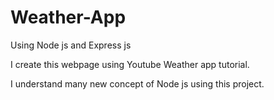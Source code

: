 # Weather-App
Using Node js and Express js


I create this webpage using  Youtube Weather app tutorial.


I understand many new concept of Node js using this project.

